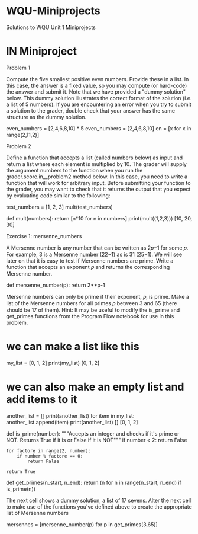 # WQU-Miniprojects
Solutions to WQU Unit 1 Miniprojects

# IN Miniproject

Problem 1

Compute the five smallest positive even numbers. Provide these in a list. In this case, the answer is a fixed value, so you may compute (or hard-code) the answer and submit it. Note that we have provided a "dummy solution" below. This dummy solution illustrates the correct format of the solution (i.e. a list of 5 numbers). If you are encountering an error when you try to submit a solution to the grader, double check that your answer has the same structure as the dummy solution.

even_numbers = [2,4,6,8,10] * 5
even_numbers = [2,4,6,8,10]
en = [x for x in range(2,11,2)]

Problem 2

Define a function that accepts a list (called numbers below) as input and return a list where each element is multiplied by 10. The grader will supply the argument numbers to the function when you run the grader.score.in__problem2 method below. In this case, you need to write a function that will work for arbitrary input. Before submitting your function to the grader, you may want to check that it returns the output that you expect by evaluating code similar to the following:

test_numbers = [1, 2, 3]
mult(test_numbers)

def mult(numbers):
    return [n*10 for n in numbers] 
    print(mult((1,2,3)))
    [10, 20, 30]

Exercise 1: mersenne_numbers

A Mersenne number is any number that can be written as 2𝑝−1 for some 𝑝. For example, 3 is a Mersenne number (22−1) as is 31 (25−1). We will see later on that it is easy to test if Mersenne numbers are prime. Write a function that accepts an exponent 𝑝 and returns the corresponding Mersenne number.

def mersenne_number(p):
    return 2**p-1
    
Mersenne numbers can only be prime if their exponent, 𝑝, is prime. Make a list of the Mersenne numbers for all primes 𝑝 between 3 and 65 (there should be 17 of them). Hint: It may be useful to modify the is_prime and get_primes functions from the Program Flow notebook for use in this problem.

# we can make a list like this
my_list = [0, 1, 2]
print(my_list)
[0, 1, 2]

# we can also make an empty list and add items to it
another_list = []
print(another_list)
for item in my_list:
    another_list.append(item)
print(another_list)
[]
[0, 1, 2]

def is_prime(number):
    """Accepts an integer and checks if it's prime or NOT. 
    Returns True if it is or False if it is NOT"""
    if number < 2:
        return False

    for factore in range(2, number):
        if number % factore == 0:
            return False

    return True 

def get_primes(n_start, n_end):
    return (n for n in range(n_start, n_end) if is_prime(n))

The next cell shows a dummy solution, a list of 17 sevens. Alter the next cell to make use of the functions you've defined above to create the appropriate list of Mersenne numbers

mersennes = [mersenne_number(p) for p in get_primes(3,65)]
